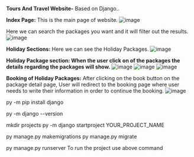 **Tours And Travel Website-**
Based on Django..

**Index Page:** This is the main page of website.
![image](https://github.com/alinbiju/ToursAndTravel/assets/117341838/1f083590-c4bf-4424-b1a5-8aa8f96218bb)


Here we can search the packages you want and it will filter out the results.
![image](https://github.com/alinbiju/ToursAndTravel/assets/117341838/657732db-32e1-4c03-b1c5-708c88bc1be1)


**Holiday Sections:** Here we can see the Holiday Packages.
![image](https://github.com/alinbiju/ToursAndTravel/assets/117341838/89a0a467-ff90-4995-a7b7-d8e6b484ef48)


**Holiday Package section: When the user click on of the packages the details regarding the packages will show.**
![image](https://github.com/alinbiju/ToursAndTravel/assets/117341838/1e257052-9c07-4951-9101-5091cbde0125)
![image](https://github.com/alinbiju/ToursAndTravel/assets/117341838/fd57133c-3714-4552-9ad4-e7b1d61b9544)
![image](https://github.com/alinbiju/ToursAndTravel/assets/117341838/e98c996d-2de7-4f59-a4e7-dc6bd29883ce)


**Booking of Holiday Packages:** After clicking on the book button on the package detail page, User will redirect to the booking page where user needs to write their information in order to continue the booking.
![image](https://github.com/alinbiju/ToursAndTravel/assets/117341838/09f3a713-4482-4d7d-9748-6d0f45cbd1d4)




py -m pip install django

py -m django --version

mkdir projects py -m django startproject YOUR_PROJECT_NAME

py manage.py makemigrations
py manage.py migrate

py manage.py runserver
To run the project use above command
